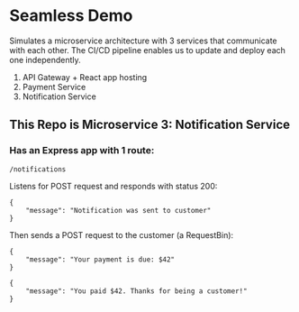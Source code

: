 # Seamless Demo

Simulates a microservice architecture with 3 services that communicate with each other. The CI/CD pipeline enables us to update and deploy each one independently.

1. API Gateway + React app hosting
2. Payment Service
3. Notification Service

## This Repo is Microservice 3: Notification Service

### Has an Express app with 1 route:

`/notifications`

Listens for POST request and responds with status 200:
```
{
    "message": "Notification was sent to customer"
}
```

Then sends a POST request to the customer (a RequestBin):
```
{
    "message": "Your payment is due: $42"
}
```
```
{
    "message": "You paid $42. Thanks for being a customer!"
}
```